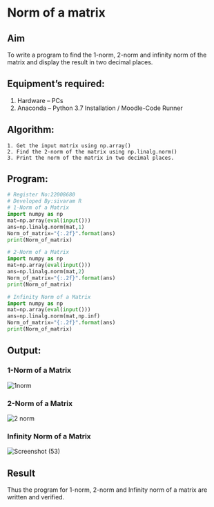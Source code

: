 # Norm of a matrix
## Aim
To write a program to find the 1-norm, 2-norm and infinity norm of the matrix and display the result in two decimal places.
## Equipment’s required:
1.	Hardware – PCs
2.	Anaconda – Python 3.7 Installation / Moodle-Code Runner
## Algorithm:
	1. Get the input matrix using np.array()   
    2. Find the 2-norm of the matrix using np.linalg.norm()
	3. Print the norm of the matrix in two decimal places.
## Program:
```Python
# Register No:22008680
# Developed By:sivaram R
# 1-Norm of a Matrix
import numpy as np
mat=np.array(eval(input()))
ans=np.linalg.norm(mat,1)
Norm_of_matrix="{:.2f}".format(ans)
print(Norm_of_matrix)

# 2-Norm of a Matrix
import numpy as np
mat=np.array(eval(input()))
ans=np.linalg.norm(mat,2)
Norm_of_matrix="{:.2f}".format(ans)
print(Norm_of_matrix)

# Infinity Norm of a Matrix
import numpy as np
mat=np.array(eval(input()))
ans=np.linalg.norm(mat,np.inf)
Norm_of_matrix="{:.2f}".format(ans)
print(Norm_of_matrix)

```
## Output:
### 1-Norm of a Matrix
![1norm](https://user-images.githubusercontent.com/121165794/214517654-43fcddf6-af03-499c-a32a-a3771f9d0473.png)

### 2-Norm of a Matrix

![2 norm](https://user-images.githubusercontent.com/121165794/214517848-742f9ea8-ba04-4f4b-9137-5fe54210775d.png)

### Infinity Norm of a Matrix
![Screenshot (53)](https://user-images.githubusercontent.com/121165794/214518239-790f0ae8-7d5c-40ce-afba-ccda53a74984.png)

## Result
Thus the program for 1-norm, 2-norm and Infinity norm of a matrix are written and verified.
